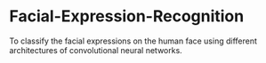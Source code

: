 # Facial-Expression-Recognition
To classify the facial expressions on the human face using different architectures of convolutional neural networks.
